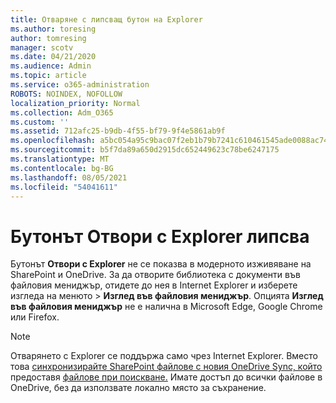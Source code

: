 ```yaml
---
title: Отваряне с липсващ бутон на Explorer
ms.author: toresing
author: tomresing
manager: scotv
ms.date: 04/21/2020
ms.audience: Admin
ms.topic: article
ms.service: o365-administration
ROBOTS: NOINDEX, NOFOLLOW
localization_priority: Normal
ms.collection: Adm_O365
ms.custom: ''
ms.assetid: 712afc25-b9db-4f55-bf79-9f4e5861ab9f
ms.openlocfilehash: a5bc054a95c9bac07f2eb1b79b7241c610461545ade0088ac74254e6ae4169ae
ms.sourcegitcommit: b5f7da89a650d2915dc652449623c78be6247175
ms.translationtype: MT
ms.contentlocale: bg-BG
ms.lasthandoff: 08/05/2021
ms.locfileid: "54041611"
---
```

# <a name="the-open-with-explorer-button-is-missing"></a>Бутонът Отвори с Explorer липсва

Бутонът **Отвори с Explorer** не се показва в модерното изживяване на SharePoint и OneDrive. За да отворите библиотека с документи във файловия мениджър, отидете до нея в Internet Explorer и изберете изгледа на менюто \> **Изглед във файловия мениджър**. Опцията **Изглед във файловия мениджър** не е налична в Microsoft Edge, Google Chrome или Firefox. 
  
> [!NOTE]
> Отварянето с Explorer се поддържа само чрез Internet Explorer. Вместо това [синхронизирайте SharePoint файлове с новия OneDrive Sync, който](https://support.office.com/article/6de9ede8-5b6e-4503-80b2-6190f3354a88.aspx) предоставя [файлове при поискване.](https://support.office.com/article/0e6860d3-d9f3-4971-b321-7092438fb38e.aspx) Имате достъп до всички файлове в OneDrive, без да използвате локално място за съхранение. 
  

